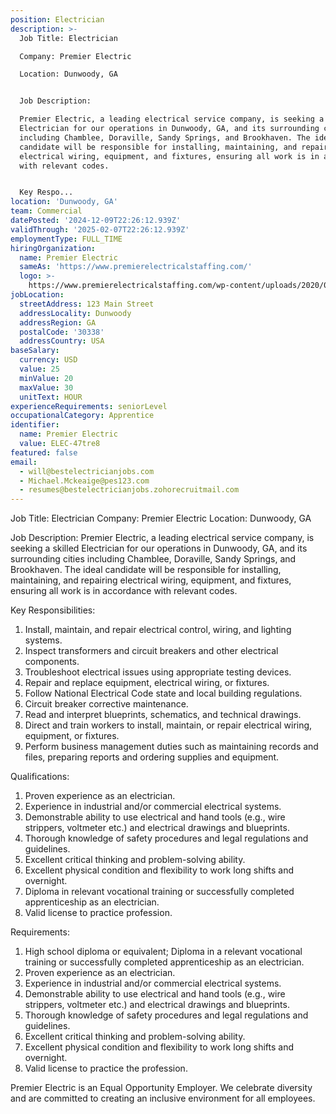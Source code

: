 ```yaml
---
position: Electrician
description: >-
  Job Title: Electrician 

  Company: Premier Electric 

  Location: Dunwoody, GA 


  Job Description:

  Premier Electric, a leading electrical service company, is seeking a skilled
  Electrician for our operations in Dunwoody, GA, and its surrounding cities
  including Chamblee, Doraville, Sandy Springs, and Brookhaven. The ideal
  candidate will be responsible for installing, maintaining, and repairing
  electrical wiring, equipment, and fixtures, ensuring all work is in accordance
  with relevant codes.


  Key Respo...
location: 'Dunwoody, GA'
team: Commercial
datePosted: '2024-12-09T22:26:12.939Z'
validThrough: '2025-02-07T22:26:12.939Z'
employmentType: FULL_TIME
hiringOrganization:
  name: Premier Electric
  sameAs: 'https://www.premierelectricalstaffing.com/'
  logo: >-
    https://www.premierelectricalstaffing.com/wp-content/uploads/2020/05/Premier-Electrical-Staffing-logo.png
jobLocation:
  streetAddress: 123 Main Street
  addressLocality: Dunwoody
  addressRegion: GA
  postalCode: '30338'
  addressCountry: USA
baseSalary:
  currency: USD
  value: 25
  minValue: 20
  maxValue: 30
  unitText: HOUR
experienceRequirements: seniorLevel
occupationalCategory: Apprentice
identifier:
  name: Premier Electric
  value: ELEC-47tre8
featured: false
email:
  - will@bestelectricianjobs.com
  - Michael.Mckeaige@pes123.com
  - resumes@bestelectricianjobs.zohorecruitmail.com
---
```




Job Title: Electrician 
Company: Premier Electric 
Location: Dunwoody, GA 

Job Description:
Premier Electric, a leading electrical service company, is seeking a skilled Electrician for our operations in Dunwoody, GA, and its surrounding cities including Chamblee, Doraville, Sandy Springs, and Brookhaven. The ideal candidate will be responsible for installing, maintaining, and repairing electrical wiring, equipment, and fixtures, ensuring all work is in accordance with relevant codes.

Key Responsibilities:

1. Install, maintain, and repair electrical control, wiring, and lighting systems.
2. Inspect transformers and circuit breakers and other electrical components.
3. Troubleshoot electrical issues using appropriate testing devices.
4. Repair and replace equipment, electrical wiring, or fixtures.
5. Follow National Electrical Code state and local building regulations.
6. Circuit breaker corrective maintenance.
7. Read and interpret blueprints, schematics, and technical drawings.
8. Direct and train workers to install, maintain, or repair electrical wiring, equipment, or fixtures.
9. Perform business management duties such as maintaining records and files, preparing reports and ordering supplies and equipment.

Qualifications:

1. Proven experience as an electrician.
2. Experience in industrial and/or commercial electrical systems.
3. Demonstrable ability to use electrical and hand tools (e.g., wire strippers, voltmeter etc.) and electrical drawings and blueprints.
4. Thorough knowledge of safety procedures and legal regulations and guidelines.
5. Excellent critical thinking and problem-solving ability.
6. Excellent physical condition and flexibility to work long shifts and overnight.
7. Diploma in relevant vocational training or successfully completed apprenticeship as an electrician.
8. Valid license to practice profession.

Requirements:

1. High school diploma or equivalent; Diploma in a relevant vocational training or successfully completed apprenticeship as an electrician.
2. Proven experience as an electrician.
3. Experience in industrial and/or commercial electrical systems.
4. Demonstrable ability to use electrical and hand tools (e.g., wire strippers, voltmeter etc.) and electrical drawings and blueprints.
5. Thorough knowledge of safety procedures and legal regulations and guidelines.
6. Excellent critical thinking and problem-solving ability.
7. Excellent physical condition and flexibility to work long shifts and overnight.
8. Valid license to practice the profession.

Premier Electric is an Equal Opportunity Employer. We celebrate diversity and are committed to creating an inclusive environment for all employees.